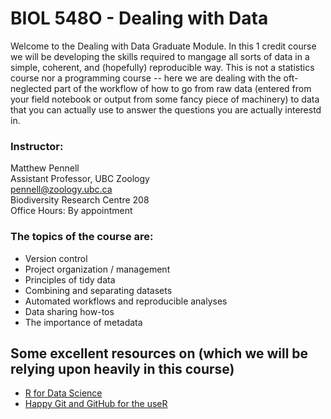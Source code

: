 # BIOL 548O - Dealing with Data

Welcome to the Dealing with Data Graduate Module. In this 1 credit course we will be developing the skills required to mangage all sorts of data in a simple, coherent, and (hopefully) reproducible way. This is not a statistics course nor a programming course -- here we are dealing with the oft-neglected part of the workflow of how to go from raw data (entered from your field notebook or output from some fancy piece of machinery) to data that you can actually use to answer the questions you are actually interestd in.

### Instructor:
Matthew Pennell  
Assistant Professor, UBC Zoology  
pennell@zoology.ubc.ca  
Biodiversity Research Centre 208  
Office Hours: By appointment

### The topics of the course are:
- Version control
- Project organization / management
- Principles of tidy data
- Combining and separating datasets
- Automated workflows and reproducible analyses
- Data sharing how-tos
- The importance of metadata

## Some excellent resources on (which we will be relying upon heavily in this course)
- [R for Data Science](https://r4ds.had.co.nz/)
- [Happy Git and GitHub for the useR](http://happygitwithr.com/index.html)



